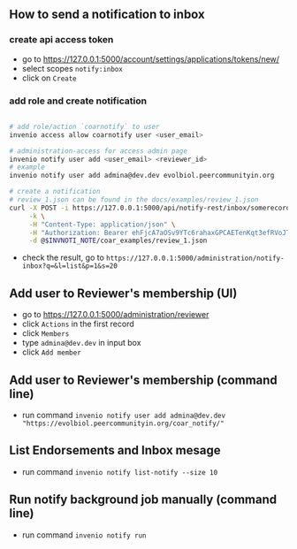
How to send a notification to inbox
------------------------------------

### create api access token

* go to https://127.0.0.1:5000/account/settings/applications/tokens/new/
* select scopes `notify:inbox`
* click on `Create`

### add role and create notification

```bash

# add role/action `coarnotify` to user
invenio access allow coarnotify user <user_email>

# administration-access for access admin page
invenio notify user add <user_email> <reviewer_id>
# example
invenio notify user add admina@dev.dev evolbiol.peercommunityin.org

# create a notification  
# review_1.json can be found in the docs/examples/review_1.json
curl -X POST -i https://127.0.0.1:5000/api/notify-rest/inbox/somerecordid \
     -k \
     -H "Content-Type: application/json" \
     -H "Authorization: Bearer ehFjcA7aOSv9YTc6rahaxGPCAETenKqt3efRVoJTVP1clBW7gUMHvB8cZ5Rs" \
     -d @$INVNOTI_NOTE/coar_examples/review_1.json

```


- check the result, go to `https://127.0.0.1:5000/administration/notify-inbox?q=&l=list&p=1&s=20` 


Add user to Reviewer's membership (UI)
-----------------------------------
- go to https://127.0.0.1:5000/administration/reviewer
- click `Actions` in the first record
- click `Members`
- type `admina@dev.dev` in input box
- click `Add member`



Add user to Reviewer's membership (command line)
-----------------------------------
- run command `invenio notify user add admina@dev.dev "https://evolbiol.peercommunityin.org/coar_notify/"`


List Endorsements and Inbox mesage
-----------------------------------
- run command `invenio notify list-notify --size 10`


Run notify background job manually (command line)
-----------------------------------
- run command `invenio notify run`